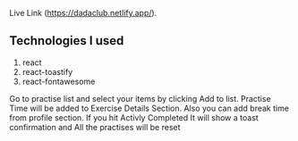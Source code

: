 Live Link (https://dadaclub.netlify.app/).

## Technologies I used

1. react
2. react-toastify
3. react-fontawesome

Go to practise list and select your items by clicking Add to list. 
Practise Time will be added to Exercise Details Section.
Also you can add break time from profile section.
If you hit Activly Completed It will show a toast confirmation and All the practises will be reset